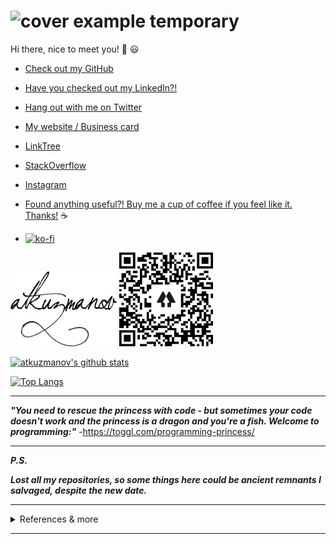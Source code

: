 # <img src="https://media.giphy.com/media/26u4nJPf0JtQPdStq/giphy.gif" alt="cover example temporary" width="480" height="184"/> 

Hi there, nice to meet you! 👋 😃

- [Check out my GitHub](https://github.com/atkuzmanov)

- [Have you checked out my LinkedIn?!](https://www.linkedin.com/in/atkuzmanov/)

- [Hang out with me on Twitter](https://twitter.com/atkuzmanov)

- [My website / Business card](https://atkuzmanov.wordpress.com/)

- [LinkTree](https://linktr.ee/atkuzmanov)

- [StackOverflow](https://stackoverflow.com/users/2356062/atkuzmanov)

- [Instagram](https://www.instagram.com/atkuzmanov/)

- [Found anything useful?! Buy me a cup of coffee if you feel like it. Thanks!️](https://sites.google.com/view/atkuzmanov/home) ☕

- [![ko-fi](https://www.ko-fi.com/img/githubbutton_sm.svg)](https://ko-fi.com/V7V22AJ80)

<img src="https://raw.githubusercontent.com/atkuzmanov/atkuzmanov/master/resources/atkuzmanov-pretty.png" alt="example temporary" width="170" height="120"/> <img src="https://raw.githubusercontent.com/atkuzmanov/atkuzmanov/master/resources/atkuzmanov%20linktr%202020-08-13.png" alt="example temporary" width="150" height="150"/>

[![atkuzmanov's github stats](https://github-readme-stats.vercel.app/api?username=atkuzmanov&hide=contribs,issues&count_private=true&show_icons=true&theme=tokyonight)](https://github.com/anuraghazra/github-readme-stats)

[![Top Langs](https://github-readme-stats.vercel.app/api/top-langs/?username=atkuzmanov&hide=Rich%20Text%20Format,html,css,python,javascript&langs_count=10&layout=compact&theme=tokyonight)](https://github.com/anuraghazra/github-readme-stats)

---

***"You need to rescue the princess with code - but sometimes your code doesn't work and the princess is a dragon and you're a fish. Welcome to programming:"*** -<https://toggl.com/programming-princess/>

---

***P.S.***

***Lost all my repositories, so some things here could be ancient remnants I salvaged, despite the new date.***

---

<details>
  <summary> References & more </summary>
  <br/>

  <blockquote>
  References

  <https://pixabay.com/photos/abstract-art-modern-art-design-1245745/>

  <https://giphy.com/gifs/pixels-github-commit-26u4nJPf0JtQPdStq>

  <https://media.giphy.com/media/26u4nJPf0JtQPdStq/giphy.gif>

  <https://toggl.com/programming-princess/>

  <https://github.com/anuraghazra/github-readme-stats>
  </blockquote>
</details>

---

<!--

👋 😃
☕ 💻

<img src="./resources/abstract-1245745.jpg" alt="example temporary" width="640" height="350"/>

<img src="./resources/atkuzmanov%20linktr%202020-08-13.png" alt="example temporary" width="150" height="150"/>

<img src="./resources/atkuzmanov-pretty.png" alt="example temporary" width="150" height="100"/>

<img src="https://media.giphy.com/media/26u4nJPf0JtQPdStq/giphy.gif" alt="cover example temporary" width="480" height="184"/>

---

**atkuzmanov/atkuzmanov** is a ✨ _special_ ✨ repository because its `README.md` (this file) appears on your GitHub profile.

Here are some ideas to get you started:

- 🔭 I’m currently working on ...
- 🌱 I’m currently learning ...
- 👯 I’m looking to collaborate on ...
- 🤔 I’m looking for help with ...
- 💬 Ask me about ...
- 📫 How to reach me: ...
- 😄 Pronouns: ...
- ⚡ Fun fact: ...
-->
